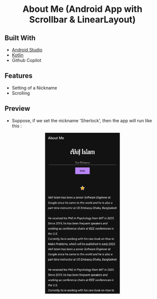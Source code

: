 <h1 align="center">About Me (Android App with Scrollbar & LinearLayout)</h1>

## Built With
- [Android Studio](https://developer.android.com/studio)
- [Kotlin](https://developer.android.com/kotlin)
- Github Copilot

## Features
- Setting of a Nickname
- Scrolling


## Preview
- Suppose, if we set the nickname 'Sherlock', then the app will run like this :
<p align="center"> 
  <img src="./AboutMeSample.gif" width="242" height="520"> 
</p>
